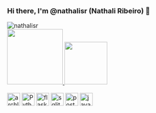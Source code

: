 ### Hi there, I'm @nathalisr (Nathali Ribeiro) 👋

<img src="https://komarev.com/ghpvc/?username=nathalisr&color=green" alt="nathalisr" /> 

<div>
  <a href="https://github.com/nathalisr">
    <img height="130em" src="https://github-readme-stats.vercel.app/api?username=nathalisr&count_private=true&include_all_commits=false&show_icons=true&theme=dracula&show_owner=true"/>
    <img height="100em" src="https://github-readme-stats.vercel.app/api/wakatime?username=nathalisr&layout=compact&theme=dracula&count_private=true"/>
  </a>
</div>

<div style="display: inline_block"><br>
  
  <img align="center" alt="archlinux" height="30" width="auto" src="https://img.shields.io/badge/Arch_Linux-1793D1?style=for-the-badge&logo=arch-linux&logoColor=white">
  <img align="center" alt="Python" height="30" width="auto" src="https://img.shields.io/badge/Python-3776AB?style=for-the-badge&logo=python&logoColor=white">
  <img align="center" alt="flask" height="30" width="auto" src="https://img.shields.io/badge/Flask-000000?style=for-the-badge&logo=flask&logoColor=white">
  <img align="center" alt="sqlite" height="30" width="auto" src="https://img.shields.io/badge/SQLite-07405E?style=for-the-badge&logo=sqlite&logoColor=white">
  <img align="center" alt="postgress" height="30" width="auto" src="https://img.shields.io/badge/PostgreSQL-316192?style=for-the-badge&logo=postgresql&logoColor=white">
  <img align="center" alt="javascript" height="30" width="auto" src="https://img.shields.io/badge/JavaScript-323330?style=for-the-badge&logo=javascript&logoColor=F7DF1E">
  <!--img align="center" alt="aws" height="30" width="auto" src="https://img.shields.io/badge/Amazon_AWS-232F3E?style=for-the-badge&logo=amazon-aws&logoColor=white"><<!--
</div>

<!--
**nathalisr/nathalisr** is a ✨ _special_ ✨ repository because its `README.md` (this file) appears on your GitHub profile.

Here are some ideas to get you started:

- 🔭 I’m currently working on ...
- 🌱 I’m currently learning ...
- 👯 I’m looking to collaborate on ...
- 🤔 I’m looking for help with ...
- 💬 Ask me about ...
- 📫 How to reach me: ...
- 😄 Pronouns: ...
- ⚡ Fun fact: ...
-->
